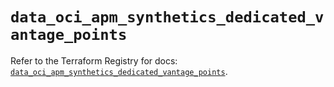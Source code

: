 # `data_oci_apm_synthetics_dedicated_vantage_points`

Refer to the Terraform Registry for docs: [`data_oci_apm_synthetics_dedicated_vantage_points`](https://registry.terraform.io/providers/oracle/oci/6.37.0/docs/data-sources/apm_synthetics_dedicated_vantage_points).
